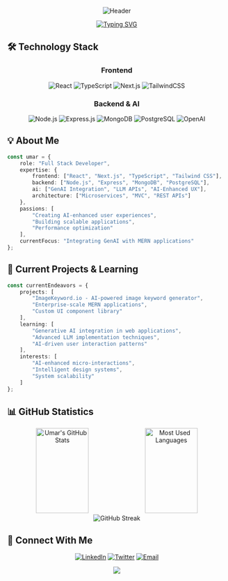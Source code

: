 <div align="center">
  
![Header](https://capsule-render.vercel.app/api?type=waving&color=0:2F81F7,100:1D45A9&height=180&section=header&text=Umar%20Shaikh&fontSize=45&fontColor=ffffff&fontAlignY=35&desc=Full%20Stack%20Developer%20%7C%20UI/UX%20Specialist&descAlignY=55&animation=twinkling)

[![Typing SVG](https://readme-typing-svg.demolab.com?font=Inter&weight=600&size=22&duration=3000&pause=1000&color=2F81F7&center=true&vCenter=true&width=435&lines=MERN+Stack+Developer;Specialization+AI+Integration;3%2B+Years+of+Experience)](https://git.io/typing-svg)

</div>

## 🛠️ Technology Stack

<div align="center">
  
### Frontend
![React](https://img.shields.io/badge/React-20232A?style=flat-square&logo=react&logoColor=61DAFB)
![TypeScript](https://img.shields.io/badge/TypeScript-007ACC?style=flat-square&logo=typescript&logoColor=white)
![Next.js](https://img.shields.io/badge/Next.js-000000?style=flat-square&logo=next.js&logoColor=white)
![TailwindCSS](https://img.shields.io/badge/Tailwind_CSS-38B2AC?style=flat-square&logo=tailwind-css&logoColor=white)

### Backend & AI
![Node.js](https://img.shields.io/badge/Node.js-339933?style=flat-square&logo=node.js&logoColor=white)
![Express.js](https://img.shields.io/badge/Express.js-000000?style=flat-square&logo=express&logoColor=white)
![MongoDB](https://img.shields.io/badge/MongoDB-4EA94B?style=flat-square&logo=mongodb&logoColor=white)
![PostgreSQL](https://img.shields.io/badge/PostgreSQL-316192?style=flat-square&logo=postgresql&logoColor=white)
![OpenAI](https://img.shields.io/badge/OpenAI-412991?style=flat-square&logo=openai&logoColor=white)

</div>

## 💡 About Me

```typescript
const umar = {
    role: "Full Stack Developer",
    expertise: {
        frontend: ["React", "Next.js", "TypeScript", "Tailwind CSS"],
        backend: ["Node.js", "Express", "MongoDB", "PostgreSQL"],
        ai: ["GenAI Integration", "LLM APIs", "AI-Enhanced UX"],
        architecture: ["Microservices", "MVC", "REST APIs"]
    },
    passions: [
        "Creating AI-enhanced user experiences",
        "Building scalable applications",
        "Performance optimization"
    ],
    currentFocus: "Integrating GenAI with MERN applications"
};
```

## 🚀 Current Projects & Learning

```typescript
const currentEndeavors = {
    projects: [
        "ImageKeyword.io - AI-powered image keyword generator",
        "Enterprise-scale MERN applications",
        "Custom UI component library"
    ],
    learning: [
        "Generative AI integration in web applications",
        "Advanced LLM implementation techniques",
        "AI-driven user interaction patterns"
    ],
    interests: [
        "AI-enhanced micro-interactions",
        "Intelligent design systems",
        "System scalability"
    ]
};
```

## 📊 GitHub Statistics

<div align="center">
  <img width="49%" height="195px" src="https://github-readme-stats.vercel.app/api?username=umar-webdev&show_icons=true&count_private=true&hide_border=true&title_color=2F81F7&icon_color=2F81F7&text_color=c9d1d9&bg_color=0d1117" alt="Umar's GitHub Stats" />
  <img width="49%" height="195px" src="https://github-readme-stats.vercel.app/api/top-langs/?username=umar-webdev&layout=compact&hide_border=true&title_color=2F81F7&text_color=c9d1d9&bg_color=0d1117" alt="Most Used Languages" />
</div>

<div align="center">
  <img src="https://streak-stats.demolab.com?user=umar-webdev&theme=transparent&ring=2F81F7&fire=2F81F7&currStreakLabel=2F81F7" alt="GitHub Streak" />
</div>

## 🤝 Connect With Me

<div align="center">
  
[![LinkedIn](https://img.shields.io/badge/LinkedIn-0077B5?style=for-the-badge&logo=linkedin&logoColor=white)](https://www.linkedin.com/in/umar-shaikh-5318bb183/)
[![Twitter](https://img.shields.io/badge/Twitter-1DA1F2?style=for-the-badge&logo=twitter&logoColor=white)](https://x.com/umarsha308)
[![Email](https://img.shields.io/badge/Email-D14836?style=for-the-badge&logo=gmail&logoColor=white)](mailto:umarshaikhshaikh7@gmail.com)

</div>

<div align="center">
  <img src="https://capsule-render.vercel.app/api?type=waving&color=0:2F81F7,100:1D45A9&height=100&section=footer" />
</div>
